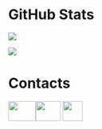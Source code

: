 # GitHub Stats

![](https://github-readme-stats.vercel.app/api?username=Its-LALOL&hide=contribs&show_icons=true&theme=tokyonight)

![](https://github-readme-stats.vercel.app/api/top-langs/?username=Its-LALOL&theme=tokyonight&layout=compact)


# Contacts
[<img src='https://upload.wikimedia.org/wikipedia/commons/thumb/0/09/YouTube_full-color_icon_%282017%29.svg/2560px-YouTube_full-color_icon_%282017%29.svg.png' height='40' width
='55'>](https://www.youtube.com/channel/UCrPxV_35vSAQ_kvtrO-zVTA "YouTube")[<img src='https://avatars.githubusercontent.com/u/39399893?s=280&v=4' height='40' width
='50'>](https://guilded.gg/LALOL "Guilded")
[<img src='https://camo.githubusercontent.com/323fb0ba057ee8c0b4fdd6e89e35967cb30cfcfd/68747470733a2f2f7669676e657474652e77696b69612e6e6f636f6f6b69652e6e65742f7468652d6d696e6572732d686176656e2d70726f6a6563742f696d616765732f642f64642f446973636f72642e706e672f7265766973696f6e2f6c61746573743f63623d3230313730333038303333353436' height='40' width
='40'>](https://discord.gg/eyKECUC7 "Discord")
